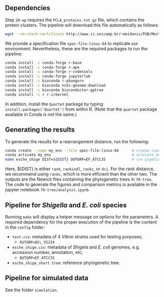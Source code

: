 ## Dependencies
Step `20-wp` requires the `PCLA_proteins.txt.gz` file, which contains the protein clusters.
The pipeline will download this file automatically as follows:
```bash
wget --no-check-certificate http://www.ic.unicamp.br/~meidanis/PUB/Mestrado/2020-Oliveira/PCLA_proteins.txt.gz && mv PCLA_proteins.txt.gz 20-wp
```
We provide a specification file `spec-file-linux-64` to replicate our environment.
Nevertheless, these are the required packages to run the pipeline:
```bash
conda install -c conda-forge r-base
conda install -c conda-forge r-ape
conda install -c conda-forge r-codetools
conda install -c conda-forge jupyterlab
conda install -c bioconda r-phangorn
conda install -c bioconda ncbi-genome-download
conda install -c bioconda bioconductor-ggtree
conda install -c r r-irkernel
```
In addition, install the `Quartet` package by typing `install.packages('Quartet')` from within R.
(Note that the `quartet` package available in Conda is *not* the same.)

## Generating the results
To generate the results for a rearrangement distance, run the following:
```bash
conda create --name my_env --file spec-file-linux-64      # create conda env from spec file
conda activate my_env                                     # activate env
make esche_shige DIST=${DIST} OUTGRP=EF_ATCC35            # run pipeline for rank distances
```
Here, ${DIST} is either `rank`, `rankindl`, `rankc`, or `dcj`.
For the rank distance, we recommend using `rankc`, which is more efficient than the other two.
The outputs are the Newick files containing the phylogenetic trees in `70-tree`.
The code to generate the figures and comparison metrics is available in the jupyter notebook `70-tree/analysis.ipynb`.

## Pipeline for *Shigella* and *E. coli* species
Running `make` will display a helper message on options for the parameters.
A required dependency for the proper execution of the pipeline is the content in the `config` folder:
- `test.csv`: metadata of 4 *Vibrio* strains used for testing purposes;
    - `OUTGRP=AS\_VS224`
- `esche_shige.csv`: metadata of *Shigela* and *E. coli* genomes, e.g. accession number, annotation, etc;
    - `OUTGRP=EF_ATCC35`
- `esche_shige_short.tree`: reference phylogenetic tree.

## Pipeline for simulated data
See the folder `simulation`.
